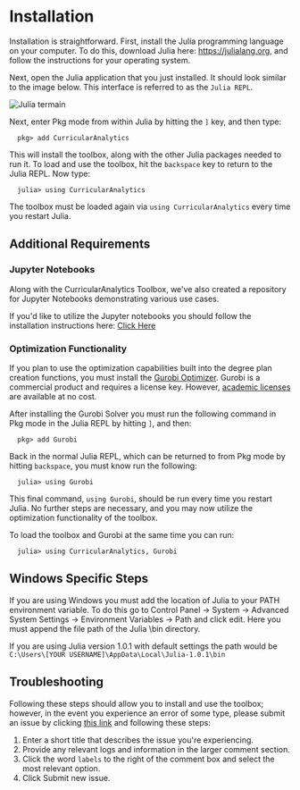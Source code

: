 # Installation

Installation is straightforward.  First, install the Julia programming language on your computer.  To do this, download Julia here: https://julialang.org, and follow the instructions for your operating system.

Next, open the Julia application that you just installed. It should look similar to the image below. This interface is referred to as the `Julia REPL`.

![Julia termain](https://s3.amazonaws.com/curricularanalytics.jl/julia-command-line.png)

Next, enter Pkg mode from within Julia by hitting the `]` key, and then type:
```julia-repl
  pkg> add CurricularAnalytics
```
This will install the toolbox, along with the other Julia packages needed to run it. To load and use the toolbox, hit the `backspace` key to return to the Julia REPL. Now type:
```julia-repl
  julia> using CurricularAnalytics
```
The toolbox must be loaded again via `using CurricularAnalytics` every time you restart Julia.

## Additional Requirements

### Jupyter Notebooks

Along with the CurricularAnalytics Toolbox, we've also created a repository for Jupyter Notebooks demonstrating various use cases.

If you'd like to utilize the Jupyter notebooks you should follow the installation instructions here: [Click Here](https://github.com/CurricularAnalytics/CA-Notebooks#how-do-i-run-notebooks-on-my-machine)

### Optimization Functionality

If you plan to use the optimization capabilities built into the degree plan creation functions, you must install the [Gurobi Optimizer](https://www.gurobi.com/downloads/gurobi-optimizer-eula/). Gurobi is a commercial product and requires a license key. However, [academic licenses](https://www.gurobi.com/downloads/end-user-license-agreement-academic/) are available at no cost.

After installing the Gurobi Solver you must run the following command in Pkg mode in the Julia REPL by hitting `]`, and then:
```julia-repl
  pkg> add Gurobi
```
Back in the normal Julia REPL, which can be returned to from Pkg mode by hitting `backspace`, you must know run the following:
```julia-repl
  julia> using Gurobi
```
This final command, `using Gurobi`, should be run every time you restart Julia. No further steps are necessary, and you may now utilize the optimization functionality of the toolbox.

 To load the toolbox and Gurobi at the same time you can run: 
```julia-repl
  julia> using CurricularAnalytics, Gurobi
```

## Windows Specific Steps
If you are using Windows you must add the location of Julia to your PATH environment variable. To do this go to Control Panel -> System -> Advanced System Settings -> Environment Variables -> Path and click edit. Here you must append the file path of the Julia \bin directory.

If you are using Julia version 1.0.1 with default settings the path would be `C:\Users\[YOUR USERNAME]\AppData\Local\Julia-1.0.1\bin`

## Troubleshooting

Following these steps should allow you to install and use the toolbox; however, in the event you experience an error of some type, please submit an issue by clicking [this link](https://github.com/heileman/CurricularAnalytics.jl/issues/new) and following these steps:

1. Enter a short title that describes the issue you're experiencing.
2. Provide any relevant logs and information in the larger comment section.
3. Click the word `labels` to the right of the comment box and select the most relevant option.
4. Click Submit new issue.